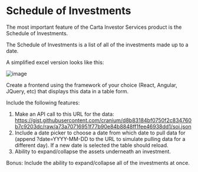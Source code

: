 # Schedule of Investments

The most important feature of the Carta Investor Services product is the Schedule of Investments.

The Schedule of Investments is a list of all of the investments made up to a date.

A simplified excel version looks like this:

![image](https://user-images.githubusercontent.com/7346422/48731786-e07ec580-ec0b-11e8-8c87-e7e26ee9fdf1.png)

Create a frontend using the framework of your choice (React, Angular, JQuery, etc) that displays this data in a table form.

Include the following features:
1. Make an API call to this URL for the data: https://gist.githubusercontent.com/cranium/d8b83184bf0750f2c834760b7c9203dc/raw/a73a70716951f77b90e84b8848ff1fee46938dd1/soi.json
2. Include a date picker to choose a date from which date to pull data for (append ?date=YYYY-MM-DD to the URL to simulate pulling data for a different day). If a new date is selected the table should reload.
3. Ability to expand/collapse the assets underneath an investment.

Bonus:
Include the ability to expand/collapse all of the investments at once.
